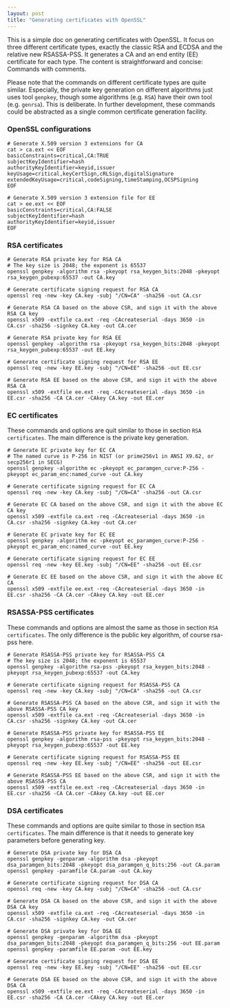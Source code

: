 ```yaml
---
layout: post
title: "Generating certificates with OpenSSL"
---
```


This is a simple doc on generating certificates with OpenSSL.
It focus on three different certificate types, exactly the classic RSA and ECDSA and the relative new RSASSA-PSS.
It generates a CA and an end entity (EE) certificate for each type.
The content is straightforward and concise: Commands with comments.

Please note that the commands on different certificate types are quite similar.
Especially, the private key generation on different algorithms just uses tool `genpkey`, though some algorithms (e.g. `RSA`) have their own tool (e.g. `genrsa`).
This is deliberate. In further development, these commands could be abstracted as a single common certificate generation facility.

### OpenSSL configurations
```
# Generate X.509 version 3 extensions for CA
cat > ca.ext << EOF
basicConstraints=critical,CA:TRUE
subjectKeyIdentifier=hash
authorityKeyIdentifier=keyid,issuer
keyUsage=critical,keyCertSign,cRLSign,digitalSignature
extendedKeyUsage=critical,codeSigning,timeStamping,OCSPSigning
EOF

# Generate X.509 version 3 extension file for EE
cat > ee.ext << EOF
basicConstraints=critical,CA:FALSE
subjectKeyIdentifier=hash
authorityKeyIdentifier=keyid,issuer
EOF
```

### RSA certificates
```
# Generate RSA private key for RSA CA
# The key size is 2048; the exponent is 65537
openssl genpkey -algorithm rsa -pkeyopt rsa_keygen_bits:2048 -pkeyopt rsa_keygen_pubexp:65537 -out CA.key

# Generate certificate signing request for RSA CA
openssl req -new -key CA.key -subj "/CN=CA" -sha256 -out CA.csr

# Generate RSA CA based on the above CSR, and sign it with the above RSA CA key
openssl x509 -extfile ca.ext -req -CAcreateserial -days 3650 -in CA.csr -sha256 -signkey CA.key -out CA.cer

# Generate RSA private key for RSA EE
openssl genpkey -algorithm rsa -pkeyopt rsa_keygen_bits:2048 -pkeyopt rsa_keygen_pubexp:65537 -out EE.key

# Generate certificate signing request for RSA EE
openssl req -new -key EE.key -subj "/CN=EE" -sha256 -out EE.csr

# Generate RSA EE based on the above CSR, and sign it with the above RSA CA
openssl x509 -extfile ee.ext -req -CAcreateserial -days 3650 -in EE.csr -sha256 -CA CA.cer -CAkey CA.key -out EE.cer
```

### EC certificates
These commands and options are quit similar to those in section `RSA certificates`.
The main difference is the private key generation.

```
# Generate EC private key for EC CA
# The named curve is P-256 in NIST (or prime256v1 in ANSI X9.62, or secp256r1 in SECG)
openssl genpkey -algorithm ec -pkeyopt ec_paramgen_curve:P-256 -pkeyopt ec_param_enc:named_curve -out CA.key

# Generate certificate signing request for EC CA
openssl req -new -key CA.key -subj "/CN=CA" -sha256 -out CA.csr

# Generate EC CA based on the above CSR, and sign it with the above EC CA key
openssl x509 -extfile ca.ext -req -CAcreateserial -days 3650 -in CA.csr -sha256 -signkey CA.key -out CA.cer

# Generate EC private key for EC EE
openssl genpkey -algorithm ec -pkeyopt ec_paramgen_curve:P-256 -pkeyopt ec_param_enc:named_curve -out EE.key

# Generate certificate signing request for EC EE
openssl req -new -key EE.key -subj "/CN=EE" -sha256 -out EE.csr

# Generate EC EE based on the above CSR, and sign it with the above EC CA
openssl x509 -extfile ee.ext -req -CAcreateserial -days 3650 -in EE.csr -sha256 -CA CA.cer -CAkey CA.key -out EE.cer
```

### RSASSA-PSS certificates
These commands and options are almost the same as those in section `RSA certificates`.
The only difference is the public key algorithm, of course rsa-pss here.

```
# Generate RSASSA-PSS private key for RSASSA-PSS CA
# The key size is 2048; the exponent is 65537
openssl genpkey -algorithm rsa-pss -pkeyopt rsa_keygen_bits:2048 -pkeyopt rsa_keygen_pubexp:65537 -out CA.key

# Generate certificate signing request for RSASSA-PSS CA
openssl req -new -key CA.key -subj "/CN=CA" -sha256 -out CA.csr

# Generate RSASSA-PSS CA based on the above CSR, and sign it with the above RSASSA-PSS CA key
openssl x509 -extfile ca.ext -req -CAcreateserial -days 3650 -in CA.csr -sha256 -signkey CA.key -out CA.cer

# Generate RSASSA-PSS private key for RSASSA-PSS EE
openssl genpkey -algorithm rsa-pss -pkeyopt rsa_keygen_bits:2048 -pkeyopt rsa_keygen_pubexp:65537 -out EE.key

# Generate certificate signing request for RSASSA-PSS EE
openssl req -new -key EE.key -subj "/CN=EE" -sha256 -out EE.csr

# Generate RSASSA-PSS EE based on the above CSR, and sign it with the above RSASSA-PSS CA
openssl x509 -extfile ee.ext -req -CAcreateserial -days 3650 -in EE.csr -sha256 -CA CA.cer -CAkey CA.key -out EE.cer
```

### DSA certificates
These commands and options are quite similar to those in section `RSA certificates`.
The main difference is that it needs to generate key parameters before generating key.

```
# Generate DSA private key for DSA CA
openssl genpkey -genparam -algorithm dsa -pkeyopt dsa_paramgen_bits:2048 -pkeyopt dsa_paramgen_q_bits:256 -out CA.param
openssl genpkey -paramfile CA.param -out CA.key

# Generate certificate signing request for DSA CA
openssl req -new -key CA.key -subj "/CN=CA" -sha256 -out CA.csr

# Generate DSA CA based on the above CSR, and sign it with the above DSA CA key
openssl x509 -extfile ca.ext -req -CAcreateserial -days 3650 -in CA.csr -sha256 -signkey CA.key -out CA.cer

# Generate DSA private key for DSA EE
openssl genpkey -genparam -algorithm dsa -pkeyopt dsa_paramgen_bits:2048 -pkeyopt dsa_paramgen_q_bits:256 -out EE.param
openssl genpkey -paramfile EE.param -out EE.key

# Generate certificate signing request for DSA EE
openssl req -new -key EE.key -subj "/CN=EE" -sha256 -out EE.csr

# Generate DSA EE based on the above CSR, and sign it with the above DSA CA
openssl x509 -extfile ee.ext -req -CAcreateserial -days 3650 -in EE.csr -sha256 -CA CA.cer -CAkey CA.key -out EE.cer
```

